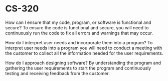 # CS-320

How can I ensure that my code, program, or software is functional and secure? 
To ensure the code is functional and secure, you will need to continuously run the code to fix all errors and warnings that may occur. 

How do I interpret user needs and incorporate them into a program?
To interpret user needs into a program you will need to conduct a meeting with the customer to collect all the information needed for the user requirements.

How do I approach designing software?
By understanding the program and gathering the user requirements to start the program and continuously testing and receiving feedback from the customer.
